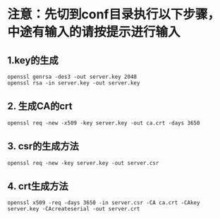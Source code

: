 
# 注意：先切到conf目录执行以下步骤，中途有输入的请按提示进行输入
## 1.key的生成 
```
openssl genrsa -des3 -out server.key 2048
openssl rsa -in server.key -out server.key
```

## 2. 生成CA的crt
```
openssl req -new -x509 -key server.key -out ca.crt -days 3650
```
## 3. csr的生成方法
```
openssl req -new -key server.key -out server.csr
```

## 4. crt生成方法
```
openssl x509 -req -days 3650 -in server.csr -CA ca.crt -CAkey server.key -CAcreateserial -out server.crt
```